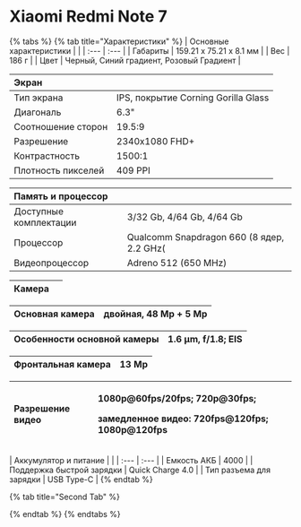 # Xiaomi Redmi Note 7

{% tabs %}
{% tab title="Характеристики" %}
| Основные характеристики |  |
| :--- | :--- |
| Габариты | 159.21 х 75.21 х 8.1 мм |
| Вес | 186 г |
| Цвет | Черный, Синий градиент, Розовый Градиент |

| Экран |  |
| :--- | :--- |
| Тип экрана | IPS, покрытие Corning Gorilla Glass |
| Диагональ | 6.3" |
| Соотношение сторон | 19.5:9 |
| Разрешение | 2340х1080 FHD+ |
| Контрастность | 1500:1 |
| Плотность пикселей | 409 PPI |

| Память и процессор |  |
| :--- | :--- |
| Доступные комплектации | 3/32 Gb, 4/64 Gb, 4/64 Gb |
| Процессор | Qualcomm Snapdragon 660 \(8 ядер, 2.2 GHz\( |
| Видеопроцессор | Adreno 512 \(650 MHz\) |

| Камера |  |
| :--- | :--- |


| Основная камера | двойная, 48 Mp + 5 Mp |
| :--- | :--- |


| Особенности основной камеры | 1.6 μm, f/1.8; EIS |
| :--- | :--- |


| Фронтальная камера | 13 Mp |
| :--- | :--- |


<table>
  <thead>
    <tr>
      <th style="text-align:left">&#x420;&#x430;&#x437;&#x440;&#x435;&#x448;&#x435;&#x43D;&#x438;&#x435;
        &#x432;&#x438;&#x434;&#x435;&#x43E;</th>
      <th style="text-align:left">
        <p>1080p@60fps/20fps; 720p@30fps;</p>
        <p>&#x437;&#x430;&#x43C;&#x435;&#x434;&#x43B;&#x435;&#x43D;&#x43D;&#x43E;&#x435;
          &#x432;&#x438;&#x434;&#x435;&#x43E;: 720fps@120fps; 1080p@120fps</p>
      </th>
    </tr>
  </thead>
  <tbody></tbody>
</table>| Аккумулятор и питание |  |
| :--- | :--- |
| Емкость АКБ | 4000 |
| Поддержка быстрой зарядки | Quick Charge 4.0 |
| Тип разъема для зарядки | USB Type-C |
{% endtab %}

{% tab title="Second Tab" %}

{% endtab %}
{% endtabs %}


